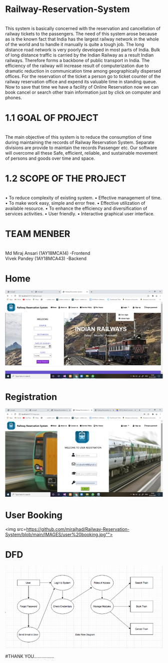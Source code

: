 # Railway-Reservation-System
<br/>
This system is basically concerned with the reservation and cancellation of railway tickets to the passengers. The need of this system arose because as is the known fact that India has the largest railway network in the whole of the world and to handle it manually is quite a tough job. The long distance road network is very poorly developed in most parts of India. Bulk of long distance traffic is carried by the Indian Railway as a result Indian railways. Therefore forms a backbone of public transport in India. The efficiency of the railway will increase result of computerization due to dramatic reduction in communication time among geographically dispersed offices. For the reservation of the ticket a person go to ticket counter of the railway reservation office and expend its valuable time in standing queue. Now to save that time we have a facility of Online Reservation now we can book cancel or search other train information just by click on computer and phones.

# 1.1 GOAL OF PROJECT
<br/>
The main objective of this system is to reduce the consumption of time during maintaining the records of Railway Reservation System. Separate divisions are provide to maintain the records Passenger etc.
Our software will overcome all these Safe, efficient, reliable, and sustainable movement of persons and goods over time and space.

# 1.2 SCOPE OF THE PROJECT
<br>
•	To reduce complexity of existing system. 
•	Effective management of time. 
•	To make work easy, simple and error free. 
•	Effective utilization of available resource. 
•	To enhance the efficiency and diversification of services activities. 
•	User friendly. 
•	Interactive graphical user interface.

# TEAM MENBER
<br>
Md Miraj Ansari (1AY18MCA14) -Frontend 
<br>
Vivek Pandey (1AY18MCA43)    -Backend


# Home
<img src="https://github.com/mirajhad/Railway-Reservation-System/blob/main/IMAGES/home.jpg"></img>

# Registration
<img src="https://github.com/mirajhad/Railway-Reservation-System/blob/main/IMAGES/registration.jpg"></img>

# User Booking
<img src=https://github.com/mirajhad/Railway-Reservation-System/blob/main/IMAGES/user%20booking.jpg""></img>

# DFD
<img src="https://github.com/mirajhad/Railway-Reservation-System/blob/main/DFD/dfd%20user.png"></img>



#THANK YOU................
